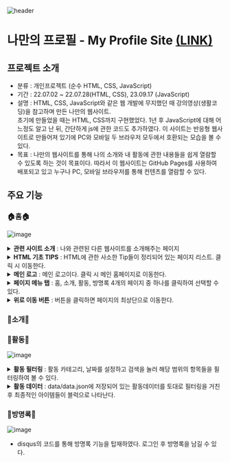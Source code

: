 ![header](https://capsule-render.vercel.app/api?type=transparent&height=300&section=header&text=My%20Profile🥳&fontSize=70&fontColor=8ac0ad)  
# 나만의 프로필 - My Profile Site [(LINK)](https://chaedoll.github.io/ChaeDoll/page/)
## 프로젝트 소개
- 분류 : 개인프로젝트 (순수 HTML, CSS, JavaScript)
- 기간 : 22.07.02 ~ 22.07.28(HTML, CSS), 23.09.17 (JavaScript)
- 설명 : HTML, CSS, JavaScript와 같은 웹 개발에 무지했던 때 강의영상(생활코딩)을 참고하며 만든 나만의 웹사이트.  
  초기에 만들었을 때는 HTML, CSS까지 구현했었다. 1년 후 JavaScript에 대해 어느정도 알고 난 뒤, 간단하게 js에 관한 코드도 추가하였다.
  이 사이트는 반응형 웹사이트로 만들어져 있기에 PC와 모바일 두 브라우저 모두에서 호환되는 모습을 볼 수 있다.
- 목표 : 나만의 웹사이트를 통해 나의 소개와 내 활동에 관한 내용들을 쉽게 열람할 수 있도록 하는 것이 목표이다.
  따라서 이 웹사이트는 GitHub Pages를 사용하여 배포되고 있고 누구나 PC, 모바일 브라우저를 통해 컨텐츠를 열람할 수 있다.

## 주요 기능
### 🏠홈🏠
![image](https://github.com/ChaeDoll/ChaeDoll/assets/108540812/5c458786-33c2-4aa9-90e0-6aab56d0fa34)  
<details>
  <summary><b>관련 사이트 소개</b> : 나와 관련된 다른 웹사이트를 소개해주는 페이지</summary>
</details>
<details>
  <summary><b>HTML 기초 TIPS</b> : HTML에 관한 사소한 Tip들이 정리되어 있는 페이지 리스트. 클릭 시 이동한다.</summary>
</details>
<details>
  <summary><b>메인 로고</b> : 메인 로고이다. 클릭 시 메인 홈페이지로 이동한다.</summary>
</details>
<details>
  <summary><b>페이지 메뉴 탭</b> : 홈, 소개, 활동, 방명록 4개의 페이지 중 하나를 클릭하여 선택할 수 있다. </summary>
</details>
<details>
  <summary><b>위로 이동 버튼</b> : 버튼을 클릭하면 페이지의 최상단으로 이동한다.</summary>
</details>


### 🤝소개🤝
### 🧾활동🧾
![image](https://github.com/ChaeDoll/ChaeDoll/assets/108540812/bb490ca6-5acf-48db-bd7d-9571970cafca)  
<details>
  <summary><b>활동 필터링</b> : 활동 카테고리, 날짜를 설정하고 검색을 눌러 해당 범위의 항목들을 필터링하여 볼 수 있다.</summary>
</details>
<details>
  <summary><b>활동 데이터</b> : data/data.json에 저장되어 있는 활동데이터를 토대로 필터링을 거친 후 최종적인 아이템들이 블럭으로 나타난다.</summary>
</details>

### 📒방명록📒
![image](https://github.com/ChaeDoll/ChaeDoll/assets/108540812/b5b46360-f1bc-4417-b5c5-08ce893bae72)  
- disqus의 코드를 통해 방명록 기능을 탑재하였다. 로그인 후 방명록을 남길 수 있다.


